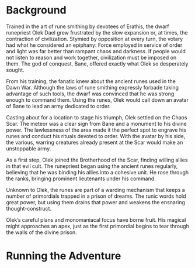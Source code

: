 # Background
Trained in the art of rune smithing by devotees of Erathis, the dwarf runepriest Olek Dael grew frustrated by the slow expansion or, at times, the contraction of civilization. Stymied by opposition at every turn, the votary had what he considered an epiphany: Force employed in service of order and light was far better than rampant chaos and darkness. If people would not listen to reason and work together, civilization must be imposed on them. The god of conquest, Bane, offered exactly what Olek so desperately sought. 

From his training, the fanatic knew about the ancient runes used in the Dawn War. Although the laws of rune smithing expressly forbade taking advantage of such tools, the dwarf was convinced that he was strong enough to command them. Using the runes, Olek would call down an avatar of Bane to lead an army dedicated to order. 

Casting about for a location to stage his triumph, Olek settled on the Chaos Scar. The meteor was a clear sign from Bane and a monument to his divine power. The lawlessness of the area made it the perfect spot to engrave his runes and conduct his rituals devoted to order. With the avatar by his side, the various, warring creatures already present at the Scar would make an unstoppable army. 

As a first step, Olek joined the Brotherhood of the Scar, finding willing allies in that evil cult. The runepriest began using the ancient runes regularly, believing that he was binding his allies into a cohesive unit. He rose through the ranks, bringing prominent lieutenants under his command. 

Unknown to Olek, the runes are part of a warding mechanism that keeps a number of primordials trapped in a prison of dreams. The runic words hold great power, but using them drains that power and weakens the ensnaring thought-construct. 

Olek’s careful plans and monomaniacal focus have borne fruit. His magical might approaches an apex, just as the first primordial begins to tear through the walls of the divine prison.

# Running the Adventure
